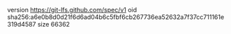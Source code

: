 version https://git-lfs.github.com/spec/v1
oid sha256:a6e0b8d0d21f6d6ad04b6c5fbf6cb267736ea52632a7f37cc711161e319d4587
size 66362
